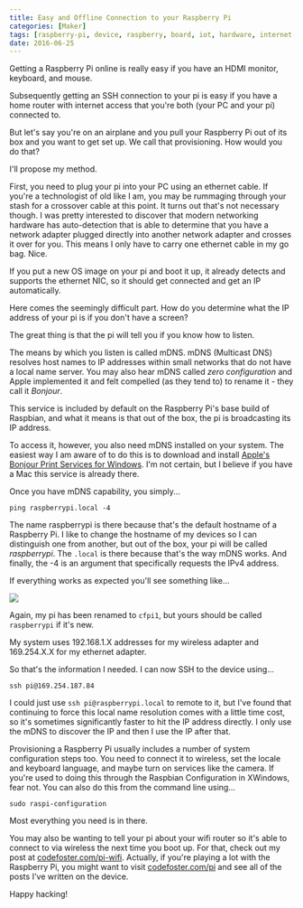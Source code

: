 ```yaml
---
title: Easy and Offline Connection to your Raspberry Pi
categories: [Maker]
tags: [raspberry-pi, device, raspberry, board, iot, hardware, internet-of-things, electronics, pi, maker]
date: 2016-06-25
---
```


Getting a Raspberry Pi online is really easy if you have an HDMI monitor, keyboard, and mouse.


Subsequently getting an SSH connection to your pi is easy if you have a home router with internet access that you&#39;re both (your PC and your pi) connected to.

But let&#39;s say you&#39;re on an airplane and you pull your Raspberry Pi out of its box and you want to get set up. We call that provisioning. How would you do that?

I&#39;ll propose my method.

First, you need to plug your pi into your PC using an ethernet cable. If you&#39;re a technologist of old like I am, you may be rummaging through your stash for a crossover cable at this point. It turns out that&#39;s not necessary though. I was pretty interested to discover that modern networking hardware has auto-detection that is able to determine that you have a network adapter plugged directly into another network adapter and crosses it over for you. This means I only have to carry one ethernet cable in my go bag. Nice.

If you put a new OS image on your pi and boot it up, it already detects and supports the ethernet NIC, so it should get connected and get an IP automatically.

Here comes the seemingly difficult part. How do you determine what the IP address of your pi is if you don&#39;t have a screen?

The great thing is that the pi will tell you if you know how to listen.

The means by which you listen is called mDNS. mDNS (Multicast DNS) resolves host names to IP addresses within small networks that do not have a local name server. You may also hear mDNS called _zero configuration_ and Apple implemented it and felt compelled (as they tend to) to rename it - they call it _Bonjour_.

This service is included by default on the Raspberry Pi&#39;s base build of Raspbian, and what it means is that out of the box, the pi is broadcasting its IP address.

To access it, however, you also need mDNS installed on your system. The easiest way I am aware of to do this is to download and install [Apple&#39;s Bonjour Print Services for Windows](https://support.apple.com/kb/DL999?viewlocale=en_US&amp;locale=en_US). I&#39;m not certain, but I believe if you have a Mac this service is already there.

Once you have mDNS capability, you simply...

```
ping raspberrypi.local -4
```

The name raspberrypi is there because that&#39;s the default hostname of a Raspberry Pi. I like to change the hostname of my devices so I can distinguish one from another, but out of the box, your pi will be called _raspberrypi_. The `.local` is there because that&#39;s the way mDNS works. And finally, the -4 is an argument that specifically requests the IPv4 address.

If everything works as expected you&#39;ll see something like...

![](/files/pi-easyoffline_01.png)

Again, my pi has been renamed to `cfpi1`, but yours should be called `raspberrypi` if it&#39;s new.

My system uses 192.168.1.X addresses for my wireless adapter and 169.254.X.X for my ethernet adapter.

So that&#39;s the information I needed. I can now SSH to the device using...

```
ssh pi@169.254.187.84
```

I could just use `ssh pi@raspberrypi.local` to remote to it, but I&#39;ve found that continuing to force this local name resolution comes with a little time cost, so it&#39;s sometimes significantly faster to hit the IP address directly. I only use the mDNS to discover the IP and then I use the IP after that. 

Provisioning a Raspberry Pi usually includes a number of system configuration steps too. You need to connect it to wireless, set the locale and keyboard language, and maybe turn on services like the camera. If you&#39;re used to doing this through the Raspbian Configuration in XWindows, fear not. You can also do this from the command line using...

```
sudo raspi-configuration
```

Most everything you need is in there.

You may also be wanting to tell your pi about your wifi router so it&#39;s able to connect to via wireless the next time you boot up. For that, check out my post at [codefoster.com/pi-wifi](/pi-wifi). Actually, if you&#39;re playing a lot with the Raspberry Pi, you might want to visit [codefoster.com/pi](/pi) and see all of the posts I&#39;ve written on the device.

Happy hacking!

 